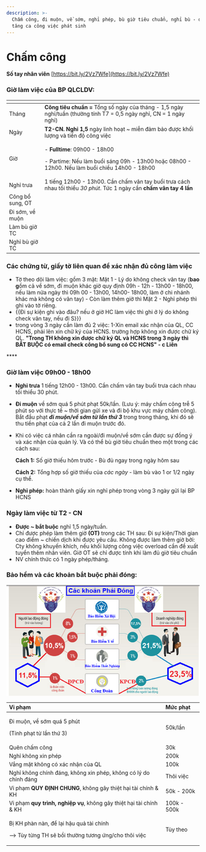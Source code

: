 ```yaml
---
description: >-
  Chấm công, đi muộn, về sớm, nghỉ phép, bù giờ tiêu chuẩn, nghỉ bù - do làm
  tăng ca công việc phát sinh
---
```


# Chấm công

**Số tay nhân viên** [https://bit.ly/2Vz7Wfe](https://bit.ly/2Vz7Wfe)

### Giờ làm việc của BP QLCLDV:

<table>
  <thead>
    <tr>
      <th style="text-align:left"></th>
      <th style="text-align:left"></th>
    </tr>
  </thead>
  <tbody>
    <tr>
      <td style="text-align:left">Th&#xE1;ng</td>
      <td style="text-align:left"><b>C&#xF4;ng ti&#xEA;u chu&#x1EA9;n =</b> T&#x1ED5;ng s&#x1ED1; ng&#xE0;y
        c&#x1EE7;a th&#xE1;ng - 1,5 ng&#xE0;y ngh&#x1EC9;/tu&#x1EA7;n (th&#x1B0;&#x1EDD;ng
        t&#xED;nh T7 = 0,5 ng&#xE0;y ngh&#x1EC9;, CN = 1 ng&#xE0;y ngh&#x1EC9;)</td>
    </tr>
    <tr>
      <td style="text-align:left">Ng&#xE0;y</td>
      <td style="text-align:left"><b>T2-CN. Ngh&#x1EC9; 1,5</b> ng&#xE0;y linh ho&#x1EA1;t ~ mi&#x1EC5;n
        &#x111;&#x1EA3;m b&#x1EA3;o &#x111;&#x1B0;&#x1EE3;c kh&#x1ED1;i l&#x1B0;&#x1EE3;ng
        v&#xE0; ti&#x1EBF;n &#x111;&#x1ED9; c&#xF4;ng vi&#x1EC7;c</td>
    </tr>
    <tr>
      <td style="text-align:left">Gi&#x1EDD;</td>
      <td style="text-align:left">
        <p>- <b>Fulltime</b>: 09h00 - 18h00</p>
        <p>- Partime: N&#x1EBF;u l&#xE0;m bu&#x1ED5;i s&#xE1;ng 09h - 13h00 ho&#x1EB7;c
          08h00 - 12h00. N&#x1EBF;u l&#xE0;m bu&#x1ED5;i chi&#x1EC1;u 14h00 - 18h00</p>
      </td>
    </tr>
    <tr>
      <td style="text-align:left">Ngh&#x1EC9; tr&#x1B0;a</td>
      <td style="text-align:left">1 ti&#xEA;&#x301;ng 12h00 - 13h00. C&#xE2;&#x300;n ch&#xE2;&#x301;m v&#xE2;n
        tay bu&#xF4;&#x309;i tr&#x1B0;a ca&#x301;ch nhau t&#xF4;&#x301;i thi&#xEA;&#x309;u<em> 30 phu&#x301;t</em>.
        T&#x1EE9;c 1 ng&#xE0;y c&#x1EA7;n <b>ch&#x1EA5;m v&#xE2;n tay 4 l&#x1EA7;n</b>
      </td>
    </tr>
    <tr>
      <td style="text-align:left">C&#xF4;ng b&#x1ED5; sung, OT</td>
      <td style="text-align:left"></td>
    </tr>
    <tr>
      <td style="text-align:left">&#x110;i s&#x1EDB;m, v&#x1EC1; mu&#x1ED9;n</td>
      <td style="text-align:left"></td>
    </tr>
    <tr>
      <td style="text-align:left">L&#xE0;m b&#xF9; gi&#x1EDD; TC</td>
      <td style="text-align:left"></td>
    </tr>
    <tr>
      <td style="text-align:left">Ngh&#x1EC9; b&#xF9; gi&#x1EDD; TC</td>
      <td style="text-align:left"></td>
    </tr>
  </tbody>
</table>

### Các chứng từ, giấy tờ liên quan để xác nhận đủ công làm việc



* Tờ theo dõi làm việc: gồm 3 mặt: Mặt 1 - Lý do không check vân tay \(**bao g**ồm cả về sớm, đi muộn khác giờ quy định 09h - 12h - 13h00 - 18h00, nếu làm nửa ngày thì 09h 00 - 13h00, 14h00- 18h00, làm ở chi nhánh khác mà không có vân tay\) - Còn làm thêm giờ thì Mặt 2 - Nghỉ phép thì ghi vào tờ riêng. 
* {{Đi sự kiện ghi vào đâu? nếu ở giờ HC làm việc thì ghi ở lý do không check vân tay, nếu đi S}}}
* trong vòng 3 ngày cần làm đủ 2 việc: 1-Xin email xác nhận của QL, CC HCNS,  phải lên xin chữ ký của HCNS. trường hợp không xin được chữ ký QL. **"Trong TH không xin được chữ ký QL và HCNS trong 3 ngày thì BẮT BUỘC  có email check công bổ sung có CC HCNS" - c Liên**



\*\*\*\*

### Giờ làm việc 09h00 - 18h00

* **Nghỉ trưa** 1 tiếng 12h00 - 13h00. Cần chấm vân tay buổi trưa cách nhau tối thiểu 30 phút.
* **Đi muộn** về sớm quá 5 phút phạt 50k/lần. \(Lưu ý: máy chấm công trễ 5 phút so với thực tế ~ thời gian gửi xe và đi bộ khu vực máy chấm công\). Bắt đầu phạt _**đi muộn/về sớm từ lần thứ 3**_ trong trong tháng, khi đó sẽ thu tiền phạt của cả 2 lần đi muộn trước đó.
* Khi có việc cá nhân cần ra ngoài/đi muộn/về sớm cần được sự đồng ý và xác nhận của quản lý. Và có thể bù giờ tiêu chuẩn theo một trong các cách sau:

  **Cách 1:** Số giờ thiếu hôm trước - Bù đủ ngay trong ngày hôm sau

  **Cách 2:** Tổng hợp số giờ thiếu của _các ngày_ - làm bù vào 1 or 1/2 ngày cụ thể.

* **Nghỉ phép:** hoàn thành giấy xin nghỉ phép trong vòng 3 ngày gửi lại BP HCNS

### Ngày làm việc từ T2 - CN 

* **Được ~ bắt buộc** nghỉ 1,5 ngày/tuần.
* Chỉ được phép làm thêm giờ **\(OT\)** trong các TH sau: Đi sự kiện/Thời gian cao điểm ~ chiến dịch khi được yêu cầu. Không được làm thêm giờ bởi: Cty không khuyến khích, nếu khối lượng công việc overload cần đề xuất tuyển thêm nhân viên. Giờ OT sẽ chỉ được tính khi làm đủ giờ tiêu chuẩn
* NV chính thức có 1 ngày phép/tháng.

### Bảo hểm và các khoản bắt buộc phải đóng:

![](../.gitbook/assets/screenshot_12%20%281%29.png)

<table>
  <thead>
    <tr>
      <th style="text-align:left">Vi pha&#x323;m</th>
      <th style="text-align:left">M&#x1B0;&#x301;c pha&#x323;t</th>
    </tr>
  </thead>
  <tbody>
    <tr>
      <td style="text-align:left">
        <p>&#x110;i mu&#xF4;&#x323;n, v&#xEA;&#x300; s&#x1A1;&#x301;m qua&#x301;
          5 phu&#x301;t</p>
        <p>(Ti&#x301;nh pha&#x323;t t&#x1B0;&#x300; l&#xE2;&#x300;n th&#x1B0;&#x301;
          3)</p>
      </td>
      <td style="text-align:left">
        <p>50k/l&#xE2;&#x300;n</p>
        <p></p>
      </td>
    </tr>
    <tr>
      <td style="text-align:left">Qu&#xEA;n ch&#xE2;&#x301;m c&#xF4;ng</td>
      <td style="text-align:left">30k</td>
    </tr>
    <tr>
      <td style="text-align:left">Nghi&#x309; kh&#xF4;ng xin phe&#x301;p</td>
      <td style="text-align:left">200k</td>
    </tr>
    <tr>
      <td style="text-align:left">V&#x103;&#x301;ng m&#x103;&#x323;t kh&#xF4;ng co&#x301; xa&#x301;c nh&#xE2;&#x323;n
        cu&#x309;a QL</td>
      <td style="text-align:left">100k</td>
    </tr>
    <tr>
      <td style="text-align:left">Nghi&#x309; kh&#xF4;ng chi&#x301;nh &#x111;a&#x301;ng, kh&#xF4;ng xin
        phe&#x301;p, kh&#xF4;ng co&#x301; ly&#x301; do chi&#x301;nh &#x111;a&#x301;ng</td>
      <td
      style="text-align:left">Th&#xF4;i vi&#xEA;&#x323;c</td>
    </tr>
    <tr>
      <td style="text-align:left">Vi pha&#x323;m <b>QUY &#x110;I&#x323;NH CHUNG</b>, kh&#xF4;ng g&#xE2;y
        thi&#xEA;&#x323;t ha&#x323;i ta&#x300;i chi&#x301;nh &amp; KH</td>
      <td style="text-align:left">50k - 200k</td>
    </tr>
    <tr>
      <td style="text-align:left">Vi pha&#x323;m <b>quy tri&#x300;nh, nghi&#xEA;&#x323;p vu&#x323;</b>, kh&#xF4;ng
        g&#xE2;y thi&#xEA;&#x323;t ha&#x323;i ta&#x300;i chi&#x301;nh &amp; KH</td>
      <td
      style="text-align:left">100k - 500k</td>
    </tr>
    <tr>
      <td style="text-align:left">
        <p>Bi&#x323; KH pha&#x300;n na&#x300;n, &#x111;&#xEA;&#x309; la&#x323;i h&#xE2;&#x323;u
          qua&#x309; ta&#x300;i chi&#x301;nh</p>
        <p>--&gt; Tu&#x300;y t&#x1B0;&#x300;ng TH se&#x303; b&#xF4;&#x300;i th&#x1B0;&#x1A1;&#x300;ng
          t&#x1B0;&#x1A1;ng &#x1B0;&#x301;ng/cho th&#xF4;i vi&#xEA;&#x323;c</p>
      </td>
      <td style="text-align:left">Tu&#x300;y theo</td>
    </tr>
  </tbody>
</table>







